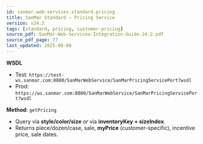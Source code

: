 ```yaml
---
id: sanmar.web-services.standard.pricing
title: SanMar Standard — Pricing Service
version: v24.2
tags: [standard, pricing, customer-pricing]
source_pdf: SanMar-Web-Services-Integration-Guide-24.2.pdf
source_pdf_page: 77
last_updated: 2025-09-08
---
```


**WSDL**
- Test: `https://test-ws.sanmar.com:8080/SanMarWebService/SanMarPricingServicePort?wsdl`
- Prod: `https://ws.sanmar.com:8080/SanMarWebService/SanMarPricingServicePort?wsdl`

**Method**: `getPricing`
- Query via **style/color/size** *or* via **inventoryKey + sizeIndex**.
- Returns piece/dozen/case, sale, **myPrice** (customer-specific), incentive price, sale dates.
